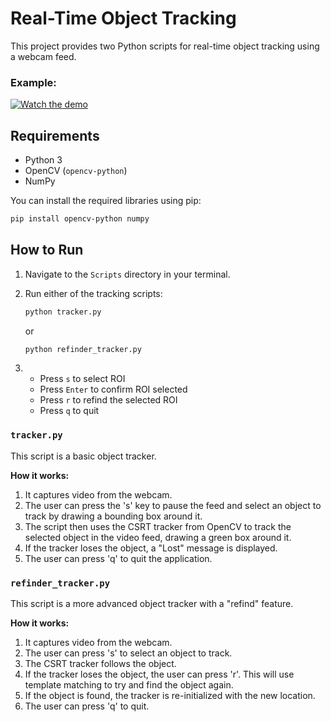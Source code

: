 # Real-Time Object Tracking

This project provides two Python scripts for real-time object tracking using a webcam feed.
### Example:


[![Watch the demo](https://img.shields.io/badge/Watch-Demo-blue)]([https://drive.google.com/file/d/FILE_ID/view](https://drive.google.com/file/d/1bPV3UWePyZWtMhHr1iUqgA-wQ7v0MMC4/view?usp=drive_link))

## Requirements

*   Python 3
*   OpenCV (`opencv-python`)
*   NumPy

You can install the required libraries using pip:

```bash
pip install opencv-python numpy
```

## How to Run

1.  Navigate to the `Scripts` directory in your terminal.
2.  Run either of the tracking scripts:

    ```bash
    python tracker.py
    ```

    or

    ```bash
    python refinder_tracker.py
    ```
3. - Press `s` to select ROI
   - Press `Enter` to confirm ROI selected
   - Press `r` to refind the selected ROI
   - Press `q` to quit

### `tracker.py`

This script is a basic object tracker.

**How it works:**

1.  It captures video from the webcam.
2.  The user can press the 's' key to pause the feed and select an object to track by drawing a bounding box around it.
3.  The script then uses the CSRT tracker from OpenCV to track the selected object in the video feed, drawing a green box around it.
4.  If the tracker loses the object, a "Lost" message is displayed.
5.  The user can press 'q' to quit the application.

### `refinder_tracker.py`

This script is a more advanced object tracker with a "refind" feature.

**How it works:**

1.  It captures video from the webcam.
2.  The user can press 's' to select an object to track.
3.  The CSRT tracker follows the object.
4.  If the tracker loses the object, the user can press 'r'. This will use template matching to try and find the object again.
5.  If the object is found, the tracker is re-initialized with the new location.
6.  The user can press 'q' to quit.


